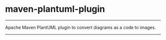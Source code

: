 # maven-plantuml-plugin

---

Apache Maven PlantUML plugin to convert diagrams as a code to images.

---

